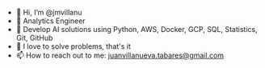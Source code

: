 - 👋 Hi, I’m @jmvillanu
- 👀 Analytics Engineer
- 🌱 Develop AI solutions using Python, AWS, Docker, GCP, SQL, Statistics, Git, GitHub
- 💞️ I love to solve problems, that's it
- 📫 How to reach out to me: juanvillanueva.tabares@gmail.com

<!---
JuanVillanuevaTabares/JuanVillanuevaTabares is a ✨ special ✨ repository because its `README.md` (this file) appears on your GitHub profile.
You can click the Preview link to take a look at your changes.
--->
